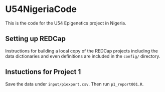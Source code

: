 # U54NigeriaCode

This is the code for the U54 Epigenetics project in Nigeria.

## Setting up REDCap

Instructions for building a local copy of the REDCap projects including the data dictionaries and even definitions are included in the `config/` directory.

## Instuctions for Project 1

Save the data under `input/p1export.csv`. Then run `p1_report001.R`.

